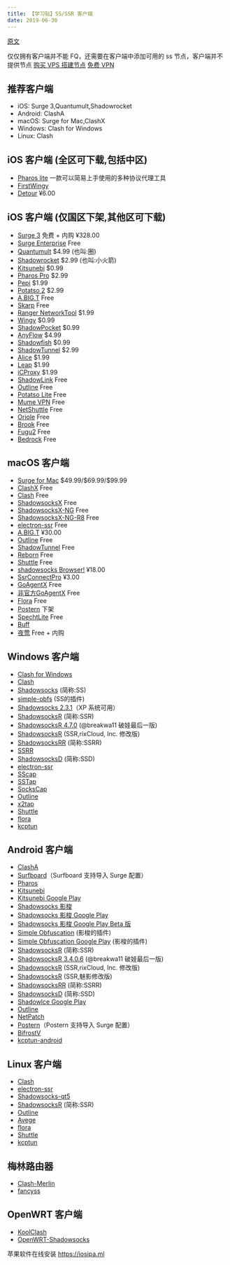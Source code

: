 ```yaml
---
title: 【学习贴】SS/SSR 客户端
date: 2019-06-30
---
```


[原文](https://congcong0806.github.io/2018/04/20/SS/)

仅仅拥有客户端并不能 FQ，还需要在客户端中添加可用的 ss 节点，客户端并不提供节点
[购买 VPS 搭建节点]()
[免费 VPN]()

## 推荐客户端

- iOS: Surge 3,Quantumult,Shadowrocket
- Android: ClashA
- macOS: Surge for Mac,ClashX
- Windows: Clash for Windows
- Linux: Clash

## iOS 客户端 (全区可下载,包括中区)

- [Pharos lite](https://testflight.apple.com/join/DAs8hpAh) 一款可以简易上手使用的多种协议代理工具
- [FirstWingy](https://testflight.apple.com/join/c2J4uEty)
- [Detour](https://itunes.apple.com/cn/app/id1260141606) ¥6.00

## iOS 客户端 (仅国区下架,其他区可下载)

<ul>
  <li><a href="https://itunes.apple.com/us/app/surge-3/id1442620678">Surge 3</a> 免费 + 内购 ¥328.00</li>
  <li><a href="https://itunes.apple.com/us/app/surge-enterprise/id1433867616">Surge Enterprise</a> Free</li>
  <li><a href="https://itunes.apple.com/us/app/quantumult/id1252015438">Quantumult</a> $4.99 (也叫:圈)</li>
  <li><a href="https://itunes.apple.com/us/app/shadowrocket-for-shadowsocks/id932747118">Shadowrocket</a> $2.99 (也叫:小火箭)</li>
  <li><a href="https://itunes.apple.com/us/app/kitsunebi-proxy-utility/id1446584073">Kitsunebi</a> $0.99</li>
  <li><a href="https://itunes.apple.com/us/app/pharos-pro/id1456610173">Pharos Pro</a> $2.99</li>
  <li><a href="https://itunes.apple.com/us/app/pepi/id1283082051">Pepi</a> $1.99</li>
  <li><a href="https://itunes.apple.com/us/app/id1162704202">Potatso 2</a> $2.99</li>
  <li><a href="https://itunes.apple.com/us/app/surfing-advanced-proxy/id1051326718">A.BIG.T</a> Free</li>
  <li><a href="https://itunes.apple.com/us/app/skarp/id1300469689">‎Skarp</a> Free</li>
  <li><a href="https://itunes.apple.com/us/app/ranger-networktool/id1330474376">Ranger NetworkTool</a> $1.99</li>
  <li><a href="https://itunes.apple.com/us/app/wingy-http-s-socks5-proxy-utility/id1178584911">Wingy</a> $0.99</li>
  <li><a href="https://itunes.apple.com/us/app/shadowpocket/id1354988493">ShadowPocket</a> $0.99</li>
  <li><a href="https://itunes.apple.com/us/app/anyflow-a-super-cool-network-tool/id1176894911">AnyFlow</a> $4.99</li>
  <li><a href="https://itunes.apple.com/us/app/shadowfish/id1220680757">Shadowfish</a> $0.99</li>
  <li><a href="https://itunes.apple.com/us/app/shadowtunnel/id869194885">ShadowTunnel</a> $2.99</li>
  <li><a href="https://itunes.apple.com/us/app/alice-network-proxy-utility/id1135320992">Alice</a> $1.99</li>
  <li><a href="https://itunes.apple.com/us/app/id1253899156">Leap</a> $1.99</li>
  <li><a href="https://itunes.apple.com/us/app/icproxy/id1000467304">iCProxy</a> $1.99</li>
  <li><a href="https://itunes.apple.com/us/app/shadowlink-shadowsocks-tool/id1439686518">ShadowLink</a> Free</li>
  <li><a href="https://itunes.apple.com/us/app/outline-app/id1356177741">Outline</a> Free</li>
  <li><a href="https://itunes.apple.com/us/app/id1239860606">Potatso Lite</a> Free</li>
  <li><a href="https://itunes.apple.com/us/app/mume-vpn/id1144787928">Mume VPN</a> Free</li>
  <li><a href="https://itunes.apple.com/us/app/netshuttle-shadowsocksr-tool/id982708939">NetShuttle</a> Free</li>
  <li><a href="https://itunes.apple.com/us/app/id1245170216">Oriole</a> Free</li>
  <li><a href="https://itunes.apple.com/us/app/brook-brook-shadowsocks-vpn-proxy/id1216002642">Brook</a> Free</li>
  <li><a href="https://itunes.apple.com/us/app/fugu-2/id1215255916">Fugu2</a> Free</li>
  <li><a href="https://itunes.apple.com/us/app/bedrock/id1362340186">Bedrock</a> Free</li>
</ul>

## macOS 客户端

<ul>
  <li><a href="http://nssurge.com">Surge for Mac</a> $49.99/$69.99/$99.99</li>
  <li><a href="https://github.com/yichengchen/clashX/releases">ClashX</a> Free</li>
  <li><a href="https://github.com/Dreamacro/clash/releases">Clash</a> Free</li>
  <li><a href="https://github.com/shadowsocks/shadowsocks-iOS/releases">ShadowsocksX</a> Free</li>
  <li><a href="https://github.com/shadowsocks/ShadowsocksX-NG/releases">ShadowsocksX-NG</a> Free</li>
  <li><a href="https://github.com/qinyuhang/ShadowsocksX-NG-R/releases">ShadowsocksX-NG-R8</a> Free</li>
  <li><a href="https://github.com/qingshuisiyuan/electron-ssr-backup/releases">electron-ssr</a> Free</li>
  <li><a href="https://itunes.apple.com/cn/app/a-big-t/id1114040100">A.BIG.T</a> ¥30.00</li>
  <li><a href="https://raw.githubusercontent.com/Jigsaw-Code/outline-releases/master/manager/Outline-Manager.dmg">Outline</a> Free</li>
  <li><a href="https://itunes.apple.com/cn/app/shadowtunnel-shadowsocks-shadowsocksr-client/id1187938179">ShadowTunnel</a> Free</li>
  <li><a href="https://github.com/langyanduan/Reborn/releases">Reborn</a> Free</li>
  <li><a href="https://github.com/sipt/shuttle/releases">Shuttle</a> Free</li>
  <li><a href="https://itunes.apple.com/cn/app/shadowsocks-browser/id1207191724">shadowsocks Browser!</a> ¥18.00</li>
  <li><a href="https://itunes.apple.com/cn/app/ssrconnectpro/id1376924741">SsrConnectPro</a> ¥3.00</li>
  <li><a href="https://pan.lanzou.com/i0dskef">GoAgentX</a> Free</li>
  <li><a href="https://github.com/mithril-global/GoAgentX/releases">非官方GoAgentX</a> Free</li>
  <li><a href="https://github.com/huacnlee/flora-kit/releases">Flora</a> Free</li>
  <li><a href="https://itunes.apple.com/us/app/poster/id411445577">Postern</a> 下架</li>
  <li><a href="https://github.com/zhuhaow/SpechtLite/releases">SpechtLite</a> Free</li>
  <li><a href="https://www.plutox.top">Buff</a></li>
  <li><a href="https://itunes.apple.com/cn/app/id1249677933">夜莺</a> Free + 内购</li>
</ul>

## Windows 客户端

<ul>
  <li><a href="https://github.com/Fndroid/clash_for_windows_pkg/releases">Clash for Windows</a></li>
  <li><a href="https://github.com/Dreamacro/clash/releases">Clash</a></li>
  <li><a href="https://github.com/shadowsocks/shadowsocks-windows/releases">Shadowsocks</a> (简称:SS)</li>
  <li><a href="https://github.com/shadowsocks/simple-obfs/releases">simple-obfs</a> (SS的插件)</li>
  <li><a href="https://github.com/shadowsocks/shadowsocks-windows/releases/tag/2.3.1">Shadowsocks 2.3.1</a>（XP 系统可用）</li>
  <li><a href="https://github.com/shadowsocksr-backup/shadowsocksr-csharp/releases">ShadowsocksR</a> (简称:SSR)</li>
  <li><a href="https://github.com/congcong0806/congcong0806.github.io/raw/master/files/ShadowsocksR_4.7.0_Windows.7z">ShadowsocksR 4.7.0</a> (@breakwa11 破娃最后一版)</li>
  <li><a href="https://github.com/congcong0806/congcong0806.github.io/raw/master/files/ShadowsocksR_rixCloud_Windows.7z">ShadowsocksR</a> (SSR,rixCloud, Inc. 修改版)</li>
  <li><a href="https://github.com/shadowsocksrr/shadowsocksr-csharp/releases">ShadowsocksRR</a> (简称:SSRR)</li>
  <li><a href="https://github.com/SoDa-GitHub/SSRR-Windows/releases">SSRR</a></li>
  <li><a href="https://github.com/SoDa-GitHub/SSD-Windows/releases">ShadowsocksD</a> (简称:SSD)</li>
  <li><a href="https://github.com/qingshuisiyuan/electron-ssr-backup/releases">electron-ssr</a></li>
  <li><a href="https://sourceforge.net/projects/sscap">SScap</a></li>
  <li><a href="https://www.sockscap64.com/sstap">SSTap</a></li>
  <li><a href="https://www.sockscap64.com/sockscap-64-free-download">SocksCap</a></li>
  <li><a href="https://raw.githubusercontent.com/Jigsaw-Code/outline-releases/master/manager/Outline-Manager.exe">Outline</a></li>
  <li><a href="https://github.com/hacking001/x2tap/releases">x2tap</a></li>
  <li><a href="https://github.com/sipt/shuttle/releases">Shuttle</a></li>
  <li><a href="https://github.com/huacnlee/flora-kit/releases">flora</a></li>
  <li><a href="https://github.com/shadowsocks/kcptun/releases">kcptun</a></li>
</ul>

## Android 客户端

<ul>
  <li><a href="https://github.com/ccg2018/ClashA/releases">ClashA</a></li>
  <li><a href="https://manual.getsurfboard.com/cn/introduction">Surfboard</a>（Surfboard 支持导入 Surge 配置）</li>
  <li><a href="https://github.com/PharosVip/Pharos-Android-Test">Pharos</a></li>
  <li><a href="https://github.com/eycorsican/kitsunebi-android/releases">Kitsunebi</a></li>
  <li><a href="https://play.google.com/store/apps/details?id=fun.kitsunebi.kitsunebi4android">Kitsunebi Google Play</a></li>
  <li><a href="https://github.com/shadowsocks/shadowsocks-android/releases">Shadowsocks 影梭</a></li>
  <li><a href="https://play.google.com/store/apps/details?id=com.github.shadowsocks">Shadowsocks 影梭 Google Play</a></li>
  <li><a href="https://play.google.com/apps/testing/com.github.shadowsocks">Shadowsocks 影梭 Google Play Beta 版</a></li>
  <li><a href="https://github.com/shadowsocks/simple-obfs-android/releases">Simple Obfuscation</a> (影梭的插件)</li>
  <li><a href="https://play.google.com/store/apps/details?id=com.github.shadowsocks.plugin.obfs_local">Simple Obfuscation Google Play</a> (影梭的插件)</li>
  <li><a href="https://github.com/shadowsocksr-backup/shadowsocksr-android/releases">ShadowsocksR</a> (简称:SSR)</li>
  <li><a href="https://github.com/congcong0806/congcong0806.github.io/raw/master/files/ShadowsocksR_3.4.0.6_Android.zip">ShadowsocksR 3.4.0.6</a> (@breakwa11 破娃最后一版)</li>
  <li><a href="https://github.com/congcong0806/congcong0806.github.io/raw/master/files/ShadowsocksR_rixCloud_Android.zip">ShadowsocksR</a> (SSR,rixCloud, Inc. 修改版)</li>
  <li><a href="https://github.com/congcong0806/congcong0806.github.io/raw/master/files/Maying_3.4.0.8.1.zip">ShadowsocksR</a> (SSR,魅影修改版)</li>
  <li><a href="https://github.com/shadowsocksrr/shadowsocksr-android/releases">ShadowsocksRR</a> (简称:SSRR)</li>
  <li><a href="https://github.com/TheCGDF/SSD-Android/releases">ShadowsocksD</a> (简称:SSD)</li>
  <li><a href="https://play.google.com/store/apps/details?id=com.github.shadowice">ShadowIce Google Play</a></li>
  <li><a href="https://play.google.com/store/apps/details?id=org.outline.android.client">Outline</a></li>
  <li><a href="https://play.google.com/store/apps/details?id=co.netpatch.firewall">NetPatch</a></li>
  <li><a href="https://play.google.com/store/apps/details?id=com.tunnelworkshop.postern">Postern</a>（Postern 支持导入 Surge 配置）</li>
  <li><a href="https://play.google.com/store/apps/details?id=com.github.dawndiy.bifrostv">BifrostV</a></li>
  <li><a href="https://github.com/shadowsocks/kcptun-android/releases">kcptun-android</a></li>
</ul>

## Linux 客户端

<ul>
  <li><a href="https://github.com/Dreamacro/clash/releases">Clash</a></li>
  <li><a href="https://github.com/qingshuisiyuan/electron-ssr-backup/releases">electron-ssr</a></li>
  <li><a href="https://github.com/shadowsocks/shadowsocks-qt5">Shadowsocks-qt5</a></li>
  <li><a href="https://github.com/ssrbackup/shadowsocksr">ShadowsocksR</a> (简称:SSR)</li>
  <li><a href="https://raw.githubusercontent.com/Jigsaw-Code/outline-releases/master/manager/Outline-Manager.AppImage">Outline</a></li>
  <li><a href="https://github.com/avege/avege">Avege</a></li>
  <li><a href="https://github.com/huacnlee/flora-kit">flora</a></li>
  <li><a href="https://github.com/sipt/shuttle">Shuttle</a></li>
  <li><a href="https://github.com/shadowsocks/kcptun/releases">kcptun</a></li>
</ul>

## 梅林路由器

<ul>
  <li><a href="https://github.com/KOP-XIAO/Clash-Merlin/wiki">Clash-Merlin</a></li>
  <li><a href="https://github.com/hq450/fancyss">fancyss</a></li>
</ul>

## OpenWRT 客户端

<ul>
  <li><a href="https://github.com/SukkaW/Koolshare-Clash">KoolClash</a></li>
  <li><a href="https://github.com/shadowsocks/openwrt-shadowsocks">OpenWRT-Shadowsocks</a></li>
</ul>

苹果软件在线安装
https://iosipa.ml
